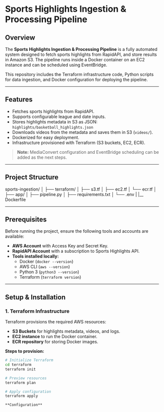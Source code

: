 # Sports Highlights Ingestion & Processing Pipeline

## Overview

The **Sports Highlights Ingestion & Processing Pipeline** is a fully automated system designed to fetch sports highlights from RapidAPI, and store results in Amazon S3. The pipeline runs inside a Docker container on an EC2 instance and can be scheduled using EventBridge.  

This repository includes the Terraform infrastructure code, Python scripts for data ingestion, and Docker configuration for deploying the pipeline.

---

## Features

- Fetches sports highlights from RapidAPI.  
- Supports configurable league and date inputs.  
- Stores highlights metadata in S3 as JSON:  
  `highlights/basketball_highlights.json`  
- Downloads videos from the metadata and saves them in S3 (`videos/`).  
- Dockerized for easy deployment.  
- Infrastructure provisioned with Terraform (S3 buckets, EC2, ECR).  

> **Note:** MediaConvert configuration and EventBridge scheduling can be added as the next steps.

---

## Project Structure
sports-ingestion/
│
├── terraform/
│ ├── s3.tf 
│ ├── ec2.tf 
│ └── ecr.tf 
│
├── app/
│ ├── pipeline.py
│ ├── requirements.txt 
│ └── .env
| |__ Dockerfile


---

## Prerequisites

Before running the project, ensure the following tools and accounts are available:

- **AWS Account** with Access Key and Secret Key.  
- **RapidAPI Account** with a subscription to Sports Highlights API.  
- **Tools installed locally:**  
  - Docker (`docker --version`)  
  - AWS CLI (`aws --version`)  
  - Python 3 (`python3 --version`)  
  - Terraform (`terraform version`)  

---

## Setup & Installation

### 1. Terraform Infrastructure

Terraform provisions the required AWS resources:

- **S3 Buckets** for highlights metadata, videos, and logs.  
- **EC2 instance** to run the Docker container.  
- **ECR repository** for storing Docker images.  

**Steps to provision:**

```bash
# Initialize Terraform
cd terraform
terraform init

# Preview resources
terraform plan

# Apply configuration
terraform apply

**Configuration**
